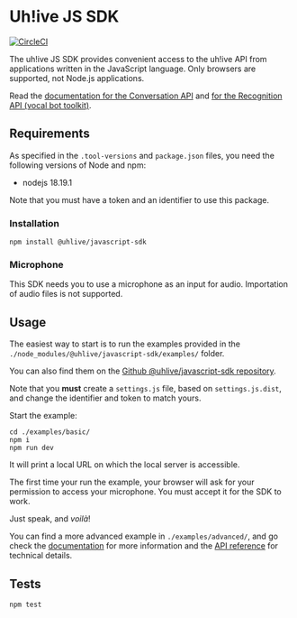 # Uh!ive JS SDK

[![CircleCI](https://circleci.com/gh/uhlive/javascript-sdk/tree/production.svg?style=svg)](https://circleci.com/gh/uhlive/javascript-sdk/tree/production)

The uh!ive JS SDK provides convenient access to the uh!ive API from
applications written in the JavaScript language. Only browsers are supported,
not Node.js applications.

Read the [documentation for the Conversation
API](https://docs.allo-media.net/live-api/) and [for the Recognition API (vocal
bot toolkit)](https://docs.allo-media.net/stream-api-bots/).

## Requirements

As specified in the `.tool-versions` and `package.json` files, you need the
following versions of Node and npm:

- nodejs 18.19.1

Note that you must have a token and an identifier to use this package.

### Installation

```text
npm install @uhlive/javascript-sdk
```

### Microphone

This SDK needs you to use a microphone as an input for audio. Importation of
audio files is not supported.

## Usage

The easiest way to start is to run the examples provided in the
`./node_modules/@uhlive/javascript-sdk/examples/` folder.

You can also find them on the [Github @uhlive/javascript-sdk
repository](https://github.com/uhlive/javascript-sdk/tree/production/examples).

Note that you **must** create a `settings.js` file, based on
`settings.js.dist`, and change the identifier and token to match yours.

Start the example:

```text
cd ./examples/basic/
npm i
npm run dev
```

It will print a local URL on which the local server is accessible.

The first time your run the example, your browser will ask for your permission
to access your microphone. You must accept it for the SDK to work.

Just speak, and *voilà*!

You can find a more advanced example in `./examples/advanced/`, and go check
the
[documentation](https://docs.allo-media.net/live-api/javascript/getting-started/#getting-started)
for more information and the [API
reference](https://docs.allo-media.net/live-api/javascript/api-reference/#api-reference)
for technical details.

## Tests

```text
npm test
```
